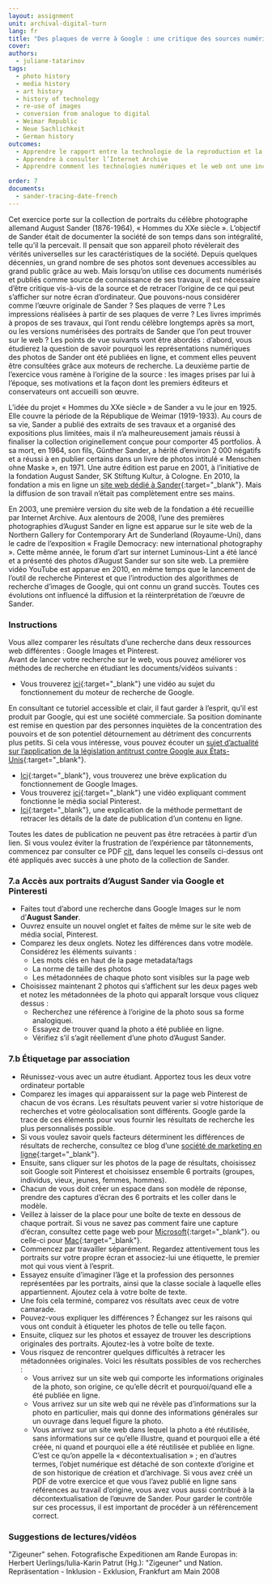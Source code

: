 ```yaml
---
layout: assignment
unit: archival-digital-turn
lang: fr
title: "Des plaques de verre à Google : une critique des sources numériques basée sur les « Hommes du XXe siècle » d’August Sander"
cover:
authors:
  - juliane-tatarinov
tags:
  - photo history
  - media history
  - art history
  - history of technology
  - re-use of images
  - conversion from analogue to digital
  - Weimar Republic
  - Neue Sachlichkeit
  - German history
outcomes:
  - Apprendre le rapport entre la technologie de la reproduction et la réutilisation de matériaux dans l’ère analogique
  - Apprendre à consulter l’Internet Archive
  - Apprendre comment les technologies numériques et le web ont une incidence sur la connaissance d’un artiste/photographe

order: 7
documents:
  - sander-tracing-date-french
---
```


Cet exercice porte sur la collection de portraits du célèbre photographe allemand August Sander (1876-1964), « Hommes du XXe siècle ». L’objectif de Sander était de documenter la société de son temps dans son intégralité, telle qu’il la percevait. Il pensait que son appareil photo révèlerait des vérités universelles sur les caractéristiques de la société. Depuis quelques décennies, un grand nombre de ses photos sont devenues accessibles au grand public grâce au web. Mais lorsqu’on utilise ces documents numérisés et publiés comme source de connaissance de ses travaux, il est nécessaire d’être critique vis-à-vis de la source et de retracer l’origine de ce qui peut s’afficher sur notre écran d’ordinateur. Que pouvons-nous considérer comme l’œuvre originale de Sander ? Ses plaques de verre ? Les impressions réalisées à partir de ses plaques de verre ? Les livres imprimés à propos de ses travaux, qui l’ont rendu célèbre longtemps après sa mort, ou les versions numérisées des portraits de Sander que l’on peut trouver sur le web ? Les points de vue suivants vont être abordés : d’abord, vous étudierez la question de savoir pourquoi les représentations numériques des photos de Sander ont été publiées en ligne, et comment elles peuvent être consultées grâce aux moteurs de recherche. La deuxième partie de l’exercice vous ramène à l’origine de la source : les images prises par lui à l’époque, ses motivations et la façon dont les premiers éditeurs et conservateurs ont accueilli son œuvre.

L’idée du projet « Hommes du XXe siècle » de Sander a vu le jour en 1925. Elle couvre la période de la République de Weimar (1919-1933). Au cours de sa vie, Sander a publié des extraits de ses travaux et a organisé des expositions plus limitées, mais il n’a malheureusement jamais réussi à finaliser la collection originellement conçue pour comporter 45 portfolios. À sa mort, en 1964, son fils, Günther Sander, a hérité d’environ 2 000 négatifs et a réussi à en publier certains dans un livre de photos intitulé « Menschen ohne Maske », en 1971. Une autre édition est parue en 2001, à l’initiative de la fondation August Sander, SK Stiftung Kultur, à Cologne. En 2010, la fondation a mis en ligne un [site web dédié à Sander](http://augustsander.org/md20jh/){:target="_blank"}. Mais la diffusion de son travail n’était pas complètement entre ses mains.

En 2003, une première version du site web de la fondation a été recueillie par Internet Archive. Aux alentours de 2008, l’une des premières photographies d’August Sander en ligne est apparue sur le site web de la Northern Gallery for Contemporary Art de Sunderland (Royaume-Uni), dans le cadre de l’exposition « Fragile Democracy: new international photography ». Cette même année, le forum d’art sur internet Luminous-Lint a été lancé et a présenté des photos d’August Sander sur son site web. La première vidéo YouTube est apparue en 2010, en même temps que le lancement de l’outil de recherche Pinterest et que l’introduction des algorithmes de recherche d’images de Google, qui ont connu un grand succès. Toutes ces évolutions ont influencé la diffusion et la réinterprétation de l’œuvre de Sander.

<!-- more -->

<!-- briefing-student -->

### Instructions
<!-- section-contents -->

Vous allez comparer les résultats d’une recherche dans deux ressources web différentes : Google Images et Pinterest.  
Avant de lancer votre recherche sur le web, vous pouvez améliorer vos méthodes de recherche en étudiant les documents/vidéos suivants :
- Vous trouverez [ici](https://youtu.be/BNHR6IQJGZs){:target="_blank"} une vidéo au sujet du fonctionnement du moteur de recherche de Google.  

En consultant ce tutoriel accessible et clair, il faut garder à l’esprit, qu’il est produit par Google, qui est une société commerciale. Sa position dominante est remise en question par des personnes inquiètes de la concentration des pouvoirs et de son potentiel détournement au détriment des concurrents plus petits. Si cela vous intéresse, vous pouvez écouter un [sujet d’actualité sur l’application de la législation antitrust contre Google aux États-Unis](https://www.bloomberg.com/news/videos/2018-05-22/google-s-illegal-search-gets-prime-time-tv-treatment-video){:target="_blank"}. 

- [Ici](https://www.dummies.com/education/internet-basics/knowing-google-images-basics/){:target="_blank"}, vous trouverez une brève explication du fonctionnement de Google Images.
- Vous trouverez [ici](https://youtu.be/oJzD4vF5dFA){:target="_blank"} une vidéo expliquant comment fonctionne le média social Pinterest. 
- [Ici](https://www.makeuseof.com/tag/find-date-published-post-insanely-simple-tips/){:target="_blank"}, une explication de la méthode permettant de retracer les détails de la date de publication d’un contenu en ligne.

Toutes les dates de publication ne peuvent pas être retracées à partir d’un lien. Si vous voulez éviter la frustration de l’expérience par tâtonnements, commencez par consulter ce PDF [cit](what-works-and-what-doesnot), dans lequel les conseils ci-dessus ont été appliqués avec succès à une photo de la collection de Sander.

<!-- section -->

### 7.a Accès aux portraits d’August Sander via Google et Pinteresti
<!-- section-contents -->

- Faites tout d’abord une recherche dans Google Images sur le nom d’**August Sander**.
- Ouvrez ensuite un nouvel onglet et faites de même sur le site web de média social, Pinterest.
- Comparez les deux onglets. Notez les différences dans votre modèle. Considérez les éléments suivants :
  - Les mots clés en haut de la page metadata/tags
  - La norme de taille des photos
  - Les métadonnées de chaque photo sont visibles sur la page web
- Choisissez maintenant 2 photos qui s’affichent sur les deux pages web et notez les métadonnées de la photo qui apparaît lorsque vous cliquez dessus :
  - Recherchez une référence à l’origine de la photo sous sa forme analogiquei.
  - Essayez de trouver quand la photo a été publiée en ligne.
  - Vérifiez s’il s’agit réellement d’une photo d’August Sander. 

<!-- section -->

### 7.b Étiquetage par association
<!-- section-contents -->

- Réunissez-vous avec un autre étudiant. Apportez tous les deux votre ordinateur portable
- Comparez les images qui apparaissent sur la page web Pinterest de chacun de vos écrans. Les résultats peuvent varier si votre historique de recherches et votre géolocalisation sont différents. Google garde la trace de ces éléments pour vous fournir les résultats de recherche les plus personnalisés possible.
- Si vous voulez savoir quels facteurs déterminent les différences de résultats de recherche, consultez ce blog d’une [société de marketing en ligne](https://www.lcn.com/blog/get-different-results-google-vs-location-users/){:target="_blank"}.
- Ensuite, sans cliquer sur les photos de la page de résultats, choisissez soit Google soit Pinterest et choisissez ensemble 6 portraits (groupes, individus, vieux, jeunes, femmes, hommes).
- Chacun de vous doit créer un espace dans son modèle de réponse, prendre des captures d’écran des 6 portraits et les coller dans le modèle.
- Veillez à laisser de la place pour une boîte de texte en dessous de chaque portrait. Si vous ne savez pas comment faire une capture d’écran, consultez cette page web pour [Microsoft](https://support.microsoft.com/fr-fr/help/13776/windows-use-snipping-tool-to-capture-screenshots){:target="_blank"}. ou celle-ci pour [Mac](https://support.apple.com/fr-fr/HT201361#earlier){:target="_blank"}.
- Commencez par travailler séparément. Regardez attentivement tous les portraits sur votre propre écran et associez-lui une étiquette, le premier mot qui vous vient à l’esprit.
- Essayez ensuite d’imaginer l’âge et la profession des personnes représentées par les portraits, ainsi que la classe sociale à laquelle elles appartiennent. Ajoutez cela à votre boîte de texte.
- Une fois cela terminé, comparez vos résultats avec ceux de votre camarade.
- Pouvez-vous expliquer les différences ? Échangez sur les raisons qui vous ont conduit à étiqueter les photos de telle ou telle façon.
- Ensuite, cliquez sur les photos et essayez de trouver les descriptions originales des portraits. Ajoutez-les à votre boîte de texte.
- Vous risquez de rencontrer quelques difficultés à retracer les métadonnées originales. Voici les résultats possibles de vos recherches :
  - Vous arrivez sur un site web qui comporte les informations originales de la photo, son origine, ce qu’elle décrit et pourquoi/quand elle a été publiée en ligne.
  - Vous arrivez sur un site web qui ne révèle pas d’informations sur la photo en particulier, mais qui donne des informations générales sur un ouvrage dans lequel figure la photo.
  - Vous arrivez sur un site web dans lequel la photo a été réutilisée, sans informations sur ce qu’elle illustre, quand et pourquoi elle a été créée, ni quand et pourquoi elle a été réutilisée et publiée en ligne. C’est ce qu’on appelle la « décontextualisation » ; en d’autres termes, l’objet numérique est détaché de son contexte d’origine et de son historique de création et d’archivage. Si vous avez créé un PDF de votre exercice et que vous l’avez publié en ligne sans références au travail d’origine, vous avez vous aussi contribué à la décontextualisation de l’œuvre de Sander. Pour garder le contrôle sur ces processus, il est important de procéder à un référencement correct.

<!-- section -->

### Suggestions de lectures/vidéos
<!-- section-contents -->

"Zigeuner" sehen. Fotografische Expeditionen am Rande Europas
in: Herbert Uerlings/Iulia-Karin Patrut (Hg.): "Zigeuner" und Nation. Repräsentation - Inklusion - Exklusion, Frankfurt am Main 2008

<!-- briefing-teacher -->


